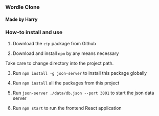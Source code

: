 ### Wordle Clone
#### Made by Harry

### How-to install and use

1. Download the `zip` package from Github

2. Download and install `npm` by any means necessary

Take care to change directory into the project path.

3. Run `npm install -g json-server` to install this package globally

4. Run `npm install` all the packages from this project

5. Run `json-server ./data/db.json --port 3001` to start the json data server

6. Run `npm start` to run the frontend React application
